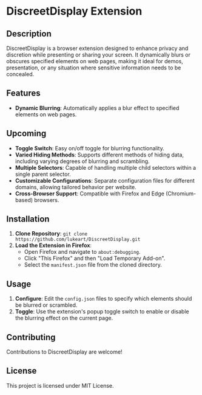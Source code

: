 # DiscreetDisplay Extension

## Description

DiscreetDisplay is a browser extension designed to enhance privacy and discretion while presenting or sharing your screen. It dynamically blurs or obscures specified elements on web pages, making it ideal for demos, presentation, or any situation where sensitive information needs to be concealed.

## Features

- **Dynamic Blurring**: Automatically applies a blur effect to specified elements on web pages.

## Upcoming

- **Toggle Switch**: Easy on/off toggle for blurring functionality.
- **Varied Hiding Methods**: Supports different methods of hiding data, including varying degrees of blurring and scrambling.
- **Multiple Selectors**: Capable of handling multiple child selectors within a single parent selector.
- **Customizable Configurations**: Separate configuration files for different domains, allowing tailored behavior per website.
- **Cross-Browser Support**: Compatible with Firefox and Edge (Chromium-based) browsers.

## Installation

1. **Clone Repository**: `git clone https://github.com/lukeart/DiscreetDisplay.git`
2. **Load the Extension in Firefox**:
   - Open Firefox and navigate to `about:debugging`.
   - Click "This Firefox" and then "Load Temporary Add-on".
   - Select the `manifest.json` file from the cloned directory.

## Usage

1. **Configure**: Edit the `config.json` files to specify which elements should be blurred or scrambled.
2. **Toggle**: Use the extension's popup toggle switch to enable or disable the blurring effect on the current page.

## Contributing

Contributions to DiscreetDisplay are welcome!

## License

This project is licensed under MIT License.
